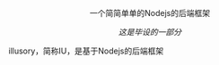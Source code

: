 <div align="center">
	<p>一个简简单单的Nodejs的后端框架</p>
	<i>这是毕设的一部分</i>
</div>

illusory，简称IU，是基于Nodejs的后端框架
